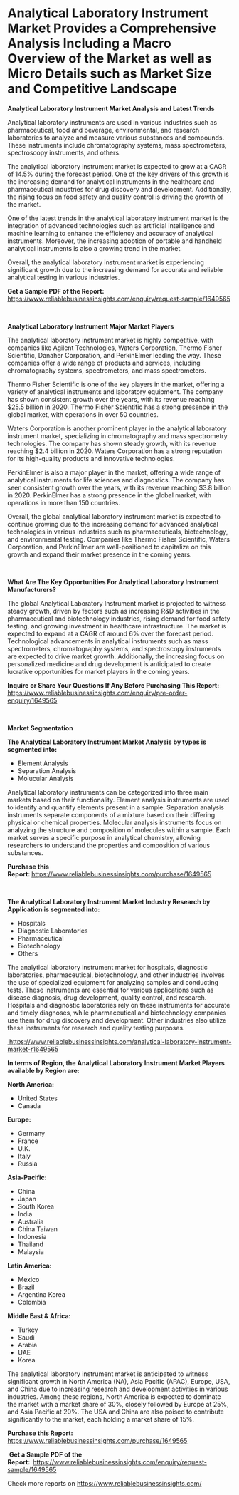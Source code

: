 <p><h1>Analytical Laboratory Instrument Market Provides a Comprehensive Analysis Including a Macro Overview of the Market as well as Micro Details such as Market Size and Competitive Landscape</h1></p><p><strong>Analytical Laboratory Instrument Market Analysis and Latest Trends</strong></p>
<p><p>Analytical laboratory instruments are used in various industries such as pharmaceutical, food and beverage, environmental, and research laboratories to analyze and measure various substances and compounds. These instruments include chromatography systems, mass spectrometers, spectroscopy instruments, and others.</p><p>The analytical laboratory instrument market is expected to grow at a CAGR of 14.5% during the forecast period. One of the key drivers of this growth is the increasing demand for analytical instruments in the healthcare and pharmaceutical industries for drug discovery and development. Additionally, the rising focus on food safety and quality control is driving the growth of the market.</p><p>One of the latest trends in the analytical laboratory instrument market is the integration of advanced technologies such as artificial intelligence and machine learning to enhance the efficiency and accuracy of analytical instruments. Moreover, the increasing adoption of portable and handheld analytical instruments is also a growing trend in the market.</p><p>Overall, the analytical laboratory instrument market is experiencing significant growth due to the increasing demand for accurate and reliable analytical testing in various industries.</p></p>
<p><strong>Get a Sample PDF of the Report:&nbsp;</strong> <a href="https://www.reliablebusinessinsights.com/enquiry/request-sample/1649565">https://www.reliablebusinessinsights.com/enquiry/request-sample/1649565</a></p>
<p>&nbsp;</p>
<p><strong>Analytical Laboratory Instrument Major Market Players</strong></p>
<p><p>The analytical laboratory instrument market is highly competitive, with companies like Agilent Technologies, Waters Corporation, Thermo Fisher Scientific, Danaher Corporation, and PerkinElmer leading the way. These companies offer a wide range of products and services, including chromatography systems, spectrometers, and mass spectrometers.</p><p>Thermo Fisher Scientific is one of the key players in the market, offering a variety of analytical instruments and laboratory equipment. The company has shown consistent growth over the years, with its revenue reaching $25.5 billion in 2020. Thermo Fisher Scientific has a strong presence in the global market, with operations in over 50 countries.</p><p>Waters Corporation is another prominent player in the analytical laboratory instrument market, specializing in chromatography and mass spectrometry technologies. The company has shown steady growth, with its revenue reaching $2.4 billion in 2020. Waters Corporation has a strong reputation for its high-quality products and innovative technologies.</p><p>PerkinElmer is also a major player in the market, offering a wide range of analytical instruments for life sciences and diagnostics. The company has seen consistent growth over the years, with its revenue reaching $3.8 billion in 2020. PerkinElmer has a strong presence in the global market, with operations in more than 150 countries.</p><p>Overall, the global analytical laboratory instrument market is expected to continue growing due to the increasing demand for advanced analytical technologies in various industries such as pharmaceuticals, biotechnology, and environmental testing. Companies like Thermo Fisher Scientific, Waters Corporation, and PerkinElmer are well-positioned to capitalize on this growth and expand their market presence in the coming years.</p></p>
<p>&nbsp;</p>
<p><strong>What Are The Key Opportunities For Analytical Laboratory Instrument Manufacturers?</strong></p>
<p><p>The global Analytical Laboratory Instrument market is projected to witness steady growth, driven by factors such as increasing R&D activities in the pharmaceutical and biotechnology industries, rising demand for food safety testing, and growing investment in healthcare infrastructure. The market is expected to expand at a CAGR of around 6% over the forecast period. Technological advancements in analytical instruments such as mass spectrometers, chromatography systems, and spectroscopy instruments are expected to drive market growth. Additionally, the increasing focus on personalized medicine and drug development is anticipated to create lucrative opportunities for market players in the coming years.</p></p>
<p><strong>Inquire or Share Your Questions If Any Before Purchasing This Report:</strong> <a href="https://www.reliablebusinessinsights.com/enquiry/pre-order-enquiry/1649565">https://www.reliablebusinessinsights.com/enquiry/pre-order-enquiry/1649565</a></p>
<p>&nbsp;</p>
<p><strong>Market Segmentation</strong></p>
<p><strong>The Analytical Laboratory Instrument Market Analysis by types is segmented into:</strong></p>
<p><ul><li>Element Analysis</li><li>Separation Analysis</li><li>Molucular Analysis</li></ul></p>
<p><p>Analytical laboratory instruments can be categorized into three main markets based on their functionality. Element analysis instruments are used to identify and quantify elements present in a sample. Separation analysis instruments separate components of a mixture based on their differing physical or chemical properties. Molecular analysis instruments focus on analyzing the structure and composition of molecules within a sample. Each market serves a specific purpose in analytical chemistry, allowing researchers to understand the properties and composition of various substances.</p></p>
<p><strong>Purchase this Report:&nbsp;</strong><a href="https://www.reliablebusinessinsights.com/purchase/1649565">https://www.reliablebusinessinsights.com/purchase/1649565</a></p>
<p>&nbsp;</p>
<p><strong>The Analytical Laboratory Instrument Market Industry Research by Application is segmented into:</strong></p>
<p><ul><li>Hospitals</li><li>Diagnostic Laboratories</li><li>Pharmaceutical</li><li>Biotechnology</li><li>Others</li></ul></p>
<p><p>The analytical laboratory instrument market for hospitals, diagnostic laboratories, pharmaceutical, biotechnology, and other industries involves the use of specialized equipment for analyzing samples and conducting tests. These instruments are essential for various applications such as disease diagnosis, drug development, quality control, and research. Hospitals and diagnostic laboratories rely on these instruments for accurate and timely diagnoses, while pharmaceutical and biotechnology companies use them for drug discovery and development. Other industries also utilize these instruments for research and quality testing purposes.</p></p>
<p><a href="https://www.reliablebusinessinsights.com/analytical-laboratory-instrument-market-r1649565">&nbsp;https://www.reliablebusinessinsights.com/analytical-laboratory-instrument-market-r1649565</a></p>
<p><strong>In terms of Region, the Analytical Laboratory Instrument Market Players available by Region are:</strong></p>
<p>
    <p> <strong> North America: </strong>
        <ul>
            <li>United States</li>
            <li>Canada</li>
        </ul>
        </p> 
    <p> <strong> Europe: </strong>
        <ul>
            <li>Germany</li>
            <li>France</li>
            <li>U.K.</li>
            <li>Italy</li>
            <li>Russia</li>
        </ul>
        </p> 
    <p> <strong> Asia-Pacific: </strong>
        <ul>
            <li>China</li>
            <li>Japan</li>
            <li>South Korea</li>
            <li>India</li>
            <li>Australia</li>
            <li>China Taiwan</li>
            <li>Indonesia</li>
            <li>Thailand</li>
            <li>Malaysia</li>
        </ul>
        </p> 
    <p> <strong> Latin America: </strong>
        <ul>
            <li>Mexico</li>
            <li>Brazil</li>
            <li>Argentina Korea</li>
            <li>Colombia</li>
        </ul>
        </p> 
    <p> <strong> Middle East & Africa: </strong>
        <ul>
            <li>Turkey</li>
            <li>Saudi</li>
            <li>Arabia</li>
            <li>UAE</li>
            <li>Korea</li>
        </ul>
    </p>
    </p>
<p><p>The analytical laboratory instrument market is anticipated to witness significant growth in North America (NA), Asia Pacific (APAC), Europe, USA, and China due to increasing research and development activities in various industries. Among these regions, North America is expected to dominate the market with a market share of 30%, closely followed by Europe at 25%, and Asia Pacific at 20%. The USA and China are also poised to contribute significantly to the market, each holding a market share of 15%.</p></p>
<p><strong>Purchase this Report: </strong><a href="https://www.reliablebusinessinsights.com/purchase/1649565">https://www.reliablebusinessinsights.com/purchase/1649565</a></p>
<p>&nbsp;<strong>Get a Sample PDF of the Report:&nbsp;&nbsp;</strong><a href="https://www.reliablebusinessinsights.com/enquiry/request-sample/1649565">https://www.reliablebusinessinsights.com/enquiry/request-sample/1649565</a></p>
<p><strong></strong></p>
<p>Check more reports on <a href="https://www.reliablebusinessinsights.com/">https://www.reliablebusinessinsights.com/</a></p>